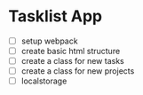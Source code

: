 # Tasklist App

- [ ] setup webpack
- [ ] create basic html structure
- [ ] create a class for new tasks
- [ ] create a class for new projects
- [ ] localstorage